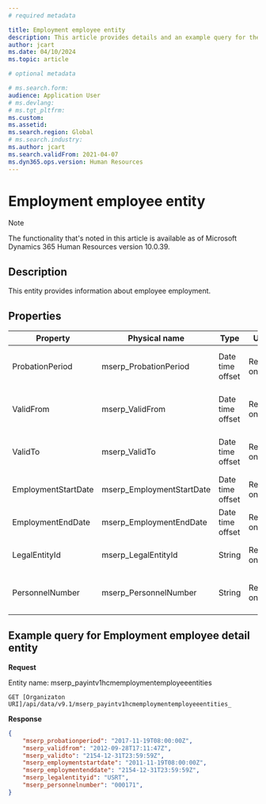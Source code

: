 ```yaml
---
# required metadata

title: Employment employee entity
description: This article provides details and an example query for the Employment employee entity in Microsoft Dynamics 365 Human Resources.
author: jcart
ms.date: 04/10/2024
ms.topic: article

# optional metadata

# ms.search.form: 
audience: Application User
# ms.devlang: 
# ms.tgt_pltfrm: 
ms.custom: 
ms.assetid: 
ms.search.region: Global
# ms.search.industry: 
ms.author: jcart
ms.search.validFrom: 2021-04-07
ms.dyn365.ops.version: Human Resources
---
```


# Employment employee entity

> [!NOTE]
> The functionality that's noted in this article is available as of Microsoft Dynamics 365 Human Resources version 10.0.39.

## Description

This entity provides information about employee employment.

## Properties

| Property | Physical name | Type | Use | Description |
|---|---|---|---|---|
| ProbationPeriod | mserp\_ProbationPeriod | Date time offset | Read-only | Details of the probation period.|
| ValidFrom | mserp\_ValidFrom | Date time offset | Read-only | The first date that employment is valid. |
| ValidTo | mserp\_ValidTo | Date time offset | Read-only | The last date that employment is valid. |
| EmploymentStartDate | mserp\_EmploymentStartDate | Date time offset | Read-only | The start date of employment. |
| EmploymentEndDate | mserp\_EmploymentEndDate | Date time offset | Read-only | The end date of employment. |
| LegalEntityId | mserp\_LegalEntityId | String | Read-only | Details of the assigned legal entity. |
| PersonnelNumber | mserp\_PersonnelNumber | String | Read-only | The personnel number of the worker. |

## Example query for Employment employee detail entity

**Request**

Entity name: mserp\_payintv1hcmemploymentemployeeentities

```http
GET [Organizaton URI]/api/data/v9.1/mserp_payintv1hcmemploymentemployeeentities_
```

**Response**

```json
{
    "mserp_probationperiod": "2017-11-19T08:00:00Z",
    "mserp_validfrom": "2012-09-28T17:11:47Z",
    "mserp_validto": "2154-12-31T23:59:59Z",
    "mserp_employmentstartdate": "2011-11-19T08:00:00Z",
    "mserp_employmentenddate": "2154-12-31T23:59:59Z",
    "mserp_legalentityid": "USRT",
    "mserp_personnelnumber": "000171",
}
```
